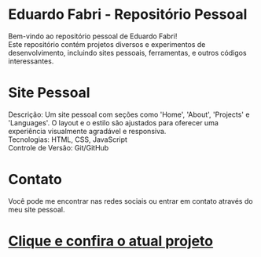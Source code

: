 # Eduardo Fabri - Repositório Pessoal
Bem-vindo ao repositório pessoal de Eduardo Fabri!<br>
Este repositório contém projetos diversos e experimentos de desenvolvimento, incluindo sites pessoais, ferramentas, e outros códigos interessantes.

# Site Pessoal
Descrição: Um site pessoal com seções como 'Home', 'About', 'Projects' e 'Languages'. O layout e o estilo são ajustados para oferecer uma experiência visualmente agradável e responsiva.<br>
Tecnologias: HTML, CSS, JavaScript<br>
Controle de Versão: Git/GitHub<br>

# Contato
Você pode me encontrar nas redes sociais ou entrar em contato através do meu site pessoal.

# <a href="https://eduardofabrii.github.io/eduardofabri/" target="_blank">Clique e confira o atual projeto</a>
